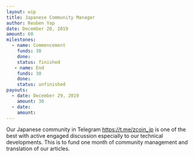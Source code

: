 ```yaml
---
layout: wip
title: Japanese Community Manager
author: Reuben Yap
date: December 20, 2019
amount: 60
milestones:
  - name: Commencement
    funds: 30
    done:
    status: finished
   - name: End
    funds: 30
    done:
    status: unfinished
payouts:
  - date: December 29, 2019
    amount: 30
  - date:
    amount:
---
```

Our Japanese community in Telegram https://t.me/zcoin_jp is one of the best with active engaged discussion especially to our technical developments.
This is to fund one month of community management and translation of our articles. 
